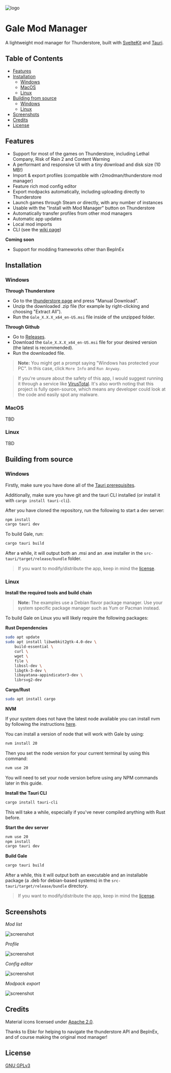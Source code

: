 ![logo](https://raw.githubusercontent.com/Kesomannen/gale/master/app-icon@0,25x.png)

<h1> Gale Mod Manager </h1>

A lightweight mod manager for Thunderstore, built with [SvelteKit](https://kit.svelte.dev/) and [Tauri](https://tauri.app/).

<h2> Table of Contents </h2>

- [Features](#features)
- [Installation](#installation)
  - [Windows](#windows)
  - [MacOS](#macos)
  - [Linux](#linux)
- [Building from source](#building-from-source)
  - [Windows](#on-windows)
  - [Linux](#on-linux)
- [Screenshots](#screenshots)
- [Credits](#credits)
- [License](#license)


## Features

- Support for most of the games on Thunderstore, including Lethal Company, Risk of Rain 2 and Content Warning
- A performant and responsive UI with a tiny download and disk size (10 MB!)
- Import & export profiles (compatible with r2modman/thunderstore mod manager)
- Feature rich mod config editor
- Export modpacks automatically, including uploading directly to Thunderstore
- Launch games through Steam *or* directly, with any number of instances
- Usable with the "Install with Mod Manager" button on Thunderstore
- Automatically transfer profiles from other mod managers
- Automatic app updates
- Local mod imports
- CLI (see the [wiki page](https://github.com/Kesomannen/gale/wiki/CLI/))

**Coming soon**

- Support for modding frameworks other than BepInEx

## Installation

### Windows

**Through Thunderstore**
- Go to the [thunderstore page](https://thunderstore.io/c/lethal-company/p/Kesomannen/GaleModManager/) and press "Manual Download".
- Unzip the downloaded .zip file (for example by right-clicking and choosing "Extract All").
- Run the `Gale_X.X.X_x64_en-US.msi` file inside of the unzipped folder.

**Through Github**
- Go to [Releases](https://github.com/Kesomannen/gale/releases).
- Download the `Gale_X.X.X_x64_en-US.msi` file for your desired version (the latest is recommended).
- Run the downloaded file.

> **Note:** You might get a prompt saying "Windows has protected your PC". In this case, click `More Info` and `Run Anyway`.

> If you're unsure about the safety of this app, I would suggest running it through a service like [VirusTotal](https://www.virustotal.com).
> It's also worth noting that this project is fully open-source, which means any developer could look at the code and easily spot any malware.

### MacOS

TBD

### Linux

TBD

## Building from source

### Windows

Firstly, make sure you have done all of the [Tauri prerequisites](https://tauri.app/v1/guides/getting-started/prerequisites).

Additionally, make sure you have git and the tauri CLI installed (or install it with `cargo install tauri-cli`).

After you have cloned the repository, run the following to start a dev server:
```sh
npm install
cargo tauri dev
```
To build Gale, run:
```sh
cargo tauri build
```
After a while, it will output both an .msi and an .exe installer in the `src-tauri/target/release/bundle` folder.

> If you want to modify/distribute the app, keep in mind the [license](/LICENSE).

### Linux

**Install the required tools and build chain**

> **Note:** The examples use a Debian flavor package manager. Use your system specific package manager such as Yum or Pacman instead.

To build Gale on Linux you will likely require the following packages:

**Rust Dependencies**

```sh
sudo apt update
sudo apt install libwebkit2gtk-4.0-dev \
    build-essential \
    curl \
    wget \
    file \
    libssl-dev \
    libgtk-3-dev \
    libayatana-appindicator3-dev \
    librsvg2-dev
```

**Cargo/Rust**

```sh
sudo apt install cargo
```

**NVM**

If your system does not have the latest node available you can install nvm by following the instructions [here](https://www.freecodecamp.org/news/node-version-manager-nvm-install-guide/).

You can install a version of node that will work with Gale by using:

```sh
nvm install 20
```

Then you set the node version for your current terminal by using this command:

```sh
nvm use 20
```

You will need to set your node version before using any NPM commands later in this guide.

**Install the Tauri CLI**

```sh
cargo install tauri-cli
```

This will take a while, especially if you've never compiled anything with Rust before.

**Start the dev server**

```sh
nvm use 20
npm install
cargo tauri dev
```

**Build Gale**

```sh
cargo tauri build
```
After a while, this it will output both an executable and an installable package (a .deb for debian-based systems) in the `src-tauri/target/release/bundle` directory.

> If you want to modify/distribute the app, keep in mind the [license](/LICENSE).

## Screenshots

*Mod list*

![screenshot](https://raw.githubusercontent.com/Kesomannen/gale/master/images/screenshot3.png)

*Profile*

![screenshot](https://raw.githubusercontent.com/Kesomannen/gale/master/images/screenshot2.png)

*Config editor*

![screenshot](https://raw.githubusercontent.com/Kesomannen/gale/master/images/screenshot1.png)

*Modpack export*

![screenshot](https://raw.githubusercontent.com/Kesomannen/gale/master/images/screenshot4.png)

## Credits

Material icons licensed under [Apache 2.0](https://www.apache.org/licenses/LICENSE-2.0.html).

Thanks to Ebkr for helping to navigate the thunderstore API and BepInEx, and of course making the original mod manager!

## License

[GNU GPLv3](https://choosealicense.com/licenses/gpl-3.0/#)
